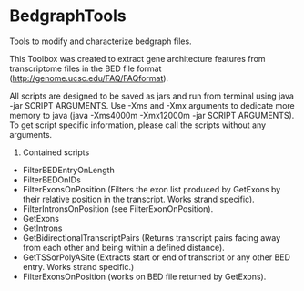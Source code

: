 BedgraphTools
=============

Tools to modify and characterize bedgraph files.

This Toolbox was created to extract gene architecture features from transcriptome files in the BED file format (http://genome.ucsc.edu/FAQ/FAQformat).

All scripts are designed to be saved as jars and run from terminal using java -jar SCRIPT ARGUMENTS. Use -Xms and -Xmx arguments to dedicate more memory to java (java -Xms4000m -Xmx12000m -jar SCRIPT ARGUMENTS). 
To get script specific information, please call the scripts without any arguments. 

1. Contained scripts
- FilterBEDEntryOnLength
- FilterBEDOnIDs
- FilterExonsOnPosition (Filters the exon list produced by GetExons by their relative position in the transcript. Works strand specific).
- FilterIntronsOnPosition (see FilterExonOnPosition). 
- GetExons
- GetIntrons
- GetBidirectionalTranscriptPairs (Returns transcript pairs facing away from each other and being within a defined distance).
- GetTSSorPolyASite (Extracts start or end of transcript or any other BED entry. Works strand specific.)
- FilterExonsOnPosition (works on BED file returned by GetExons).
